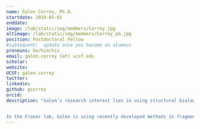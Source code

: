 ```yaml
---
name: Galen Correy, Ph.D.
startdate: 2019-05-01
enddate:
image: /lab/static/img/members/Correy.jpg
altimage: /lab/static/img/members/Correy_pb.jpg
position: Postdoctoral Fellow
#subsequent:  update once you become an alumnus
pronouns: he/him/his
email: galen.correy (at) ucsf.edu
scholar:
website:
UCSF: galen.correy
twitter:
linkedin:
github: gcorrey
orcid:
description: "Galen’s research interest lies in using structural biology to tackle problems in protein engineering and drug design. He earned his Ph.D. from the Australian National University, where he worked with [Dr. Colin Jackson](https://chemistry.anu.edu.au/people/academics/prof-colin-jackson) on the structure, function and evolution of insect enzymes that detoxify organophosphate nerve agents.


In the Fraser lab, Galen is using recently developed methods in fragment-based drug discovery to guide the design of new inhibitors of an emerging anti-cancer therapeutic target."
---
```

